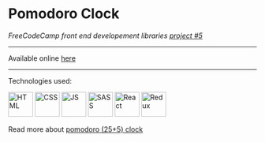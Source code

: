# Pomodoro Clock

*FreeCodeCamp front end developement libraries [project #5](https://www.freecodecamp.org/learn/front-end-development-libraries/#front-end-development-libraries-projects)*

---
Available online [here](https://csb-jvrmv8.netlify.app/) 

---
Technologies used:

<img src='https://img.icons8.com/color/96/000000/html-5--v1.png' alt='HTML' width='50px'/>
<img src='https://img.icons8.com/color/96/000000/css3.png' alt='CSS' width='50px'/>
<img src='https://img.icons8.com/color/96/000000/javascript--v1.png' alt='JS' width='50px'/>
<img src='https://img.icons8.com/color/96/000000/sass.png' alt='SASS' width='50px'/>
<img src='https://img.icons8.com/officel/80/000000/react.png' alt='React' width='50px'/>
<img src='https://img.icons8.com/color/96/000000/redux.png' alt='Redux' width='50px'/>

Read more about [pomodoro (25+5) clock](https://en.wikipedia.org/wiki/Pomodoro_Technique)